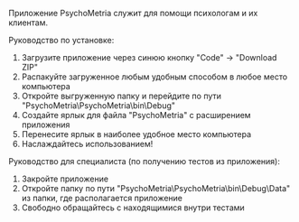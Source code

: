 Приложение PsychoMetria служит для помощи психологам и их клиентам. 

Руководство по установке: 
1. Загрузите приложение через синюю кнопку "Code" -> "Download ZIP"
2. Распакуйте загруженное любым удобным способом в любое место компьютера
3. Откройте выгруженную папку и перейдите по пути "PsychoMetria\PsychoMetria\bin\Debug"
4. Создайте ярлык для файла "PsychoMetria" с расширением приложения
5. Перенесите ярлык в наиболее удобное место компьютера
6. Наслаждайтесь использованием!

Руководство для специалиста (по получению тестов из приложения):
1. Закройте приложение
2. Откройте папку по пути "PsychoMetria\PsychoMetria\bin\Debug\Data" из папки, где располагается приложение
3. Свободно обращайтесь с находящимися внутри тестами
